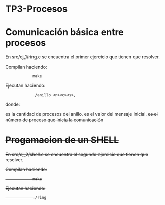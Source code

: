 # TP3-Procesos


# Comunicación básica entre procesos

En src/ej_1/ring.c se encuentra el primer ejercicio que tienen que resolver.

Compilan haciendo:

                make

Ejecutan haciendo:

                ./anillo <n><c><s>, 

  
donde:

<n> es la cantidad de procesos del anillo.
<c> es el valor del mensaje inicial.
<s> es el número de proceso que inicia la comunicación


# Progamacion de un SHELL

En src/ej_2/shell.c se encuentra el segundo ejercicio que tienen que resolver.

Compilan haciendo:

                make

Ejecutan haciendo:

                ./ring

        
